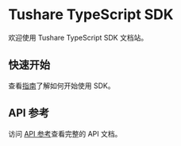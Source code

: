 # Tushare TypeScript SDK

欢迎使用 Tushare TypeScript SDK 文档站。

## 快速开始

查看[指南](/guide/)了解如何开始使用 SDK。

## API 参考

访问 [API 参考](/api/)查看完整的 API 文档。